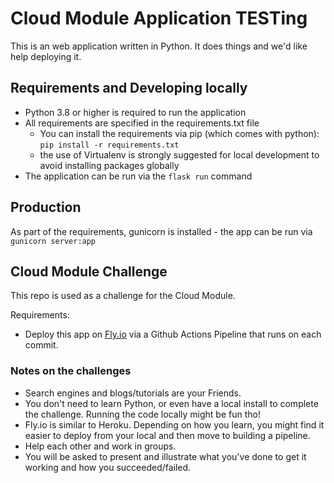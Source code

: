 # Cloud Module Application TESTing

This is an web application written in Python. It does things and we'd like help deploying it.

## Requirements and Developing locally

* Python 3.8 or higher is required to run the application
* All requirements are specified in the requirements.txt file
  * You can install the requirements via pip (which comes with python): `pip install -r requirements.txt`
  * the use of Virtualenv is strongly suggested for local development to avoid installing packages globally
* The application can be run via the `flask run` command

## Production

As part of the requirements, gunicorn is installed - the app can be run via `gunicorn server:app`


## Cloud Module Challenge

This repo is used as a challenge for the Cloud Module.

Requirements:
* Deploy this app on [Fly.io](https://fly.io) via a Github Actions Pipeline that runs on each commit.

### Notes on the challenges

* Search engines and blogs/tutorials are your Friends.
* You don't need to learn Python, or even have a local install to complete the challenge. Running the code locally might be fun tho!
* Fly.io is similar to Heroku. Depending on how you learn, you might find it easier to deploy from your local and then move to building a pipeline.
* Help each other and work in groups.
* You will be asked to present and illustrate what you've done to get it working and how you succeeded/failed.